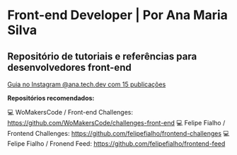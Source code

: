 # Front-end Developer | Por Ana Maria Silva

## Repositório de tutoriais e referências para desenvolvedores front-end

<a href="https://www.instagram.com/ana.tech.dev/guide/desenvolvimento-web-front-end/18164552647134233/" target="_blank">Guia no Instagram @ana.tech.dev com 15 publicações</a>

<strong>Repositórios recomendados:</strong>

💻 WoMakersCode / Front-end Challenges: https://github.com/WoMakersCode/challenges-front-end 
💻 Felipe Fialho / Frontend Challenges: https://github.com/felipefialho/frontend-challenges
💻 Felipe Fialho / Fronend Feed: https://github.com/felipefialho/frontend-feed
